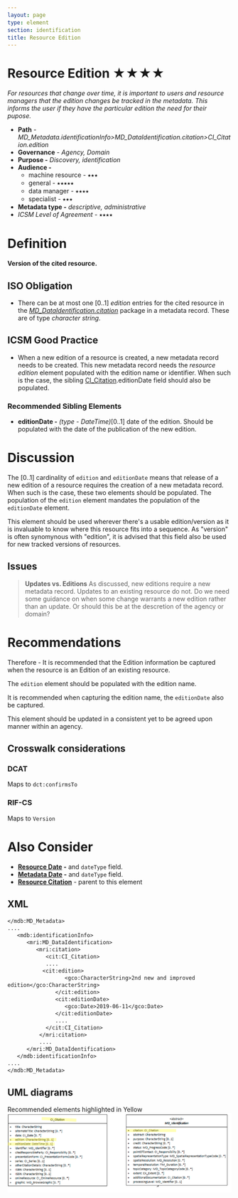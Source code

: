 ```yaml
---
layout: page
type: element
section: identification
title: Resource Edition
---
```

#  Resource Edition ★★★★
*For resources that change over time, it is important to users and resource managers that the edition changes be tracked in the metadata.  This informs the user if they have the particular edition the need for their pupose.*

- **Path** - *MD_Metadata.identificationInfo>MD_DataIdentification.citation>CI_Citation.edition*
- **Governance** -  *Agency, Domain*
- **Purpose -** *Discovery, identification*
- **Audience -** 
  - machine resource - ⭑⭑⭑
  - general - ⭑⭑⭑⭑⭑
  - data manager - ⭑⭑⭑⭑
  - specialist - ⭑⭑⭑
- **Metadata type -** *descriptive, administrative*
- *ICSM Level of Agreement* - ⭑⭑⭑⭑

# Definition 
**Version of the cited resource.**

## ISO Obligation 
- There can be at most one [0..1] *edition* entries for the cited resource in the  *[MD_DataIdentification.citation](./ResourceCitation)* package in a metadata record. These are of type *character string*.

##  ICSM Good Practice 
- When a new edition of a resource is created, a new metadata record needs to be created. This new metadata record needs the *resource edition* element populated with the edition name or identifier.  When such is the case, the sibling [CI_Citation](./class-CI_Citation).editionDate field should also be populated.

### Recommended Sibling Elements 
- **editionDate -** *(type - DateTime)*[0..1] date of the edition. Should be populated with the date of  the publication of the new edition.

# Discussion 
The [0..1] cardinality of `edition` and `editionDate` means that release of a new edition of a resource requires the creation of a new metadata record.  When such is the case, these two elements should be populated. The population of the `edition` element mandates the population of the `editionDate` element.

This element should be used wherever there's a usable edition/version as it is invaluable to know where this resource fits into a sequence. As "version" is often synomynous with "edition", it is advised that this field also be used for new tracked versions of resources.

## Issues 
> **Updates vs. Editions**
As discussed, new editions require a new metadata record.  Updates to an existing resource do not.  Do we need some guidance on when some change warrants a new edition rather than an update. Or should this be at the descretion of the agency or domain?

# Recommendations 
Therefore - It is recommended that the Edition information be captured when the resource is an Edition of an existing resource.

The `edition` element should be populated with the edition name.

It is recommended when capturing the edition name, the `editionDate` also be captured.

This element should be updated in a consistent yet to be agreed upon manner within an agency.

## Crosswalk considerations

### DCAT
Maps to `dct:confirmsTo`

### RIF-CS
Maps to `Version`

# Also Consider
- **[Resource Date](./ResourceDate) -** and `dateType` field.
- **[Metadata Date](./MetadataDate) -** and `dateType` field.
- **[Resource  Citation](./ResourceCitation)** - parent to this element

## XML 
```
</mdb:MD_Metadata>
....
   <mdb:identificationInfo>
      <mri:MD_DataIdentification>
         <mri:citation>
            <cit:CI_Citation>
            ....
   	       <cit:edition>
                  <gco:CharacterString>2nd new and improved edition</gco:CharacterString>
               </cit:edition>
               <cit:editionDate>
                  <gco:Date>2019-06-11</gco:Date>
               </cit:editionDate>
               ....
            </cit:CI_Citation>
          </mri:citation>
          ....
      </mri:MD_DataIdentification>
   </mdb:identificationInfo>
....
</mdb:MD_Metadata>
```

## UML diagrams
Recommended elements highlighted in Yellow
![edition](../images/ResourceEditionUML.png)
